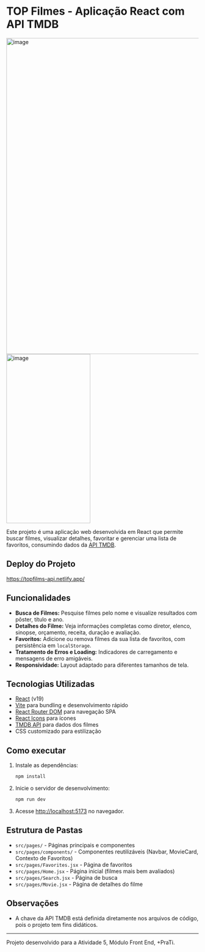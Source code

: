 # TOP Filmes - Aplicação React com API TMDB

<img width="1659" height="826" alt="image" src="https://github.com/user-attachments/assets/1aae8447-0d0b-4ee6-a56c-c40220e53da0" />

<img width="220" height="442" alt="image" src="https://github.com/user-attachments/assets/40e2a59b-4b16-45bb-9e90-fe56dba8e8da" />



Este projeto é uma aplicação web desenvolvida em React que permite buscar filmes, visualizar detalhes, favoritar e gerenciar uma lista de favoritos, consumindo dados da [API TMDB](https://www.themoviedb.org/).

## Deploy do Projeto
https://topfilms-api.netlify.app/

## Funcionalidades

- **Busca de Filmes:** Pesquise filmes pelo nome e visualize resultados com pôster, título e ano.
- **Detalhes do Filme:** Veja informações completas como diretor, elenco, sinopse, orçamento, receita, duração e avaliação.
- **Favoritos:** Adicione ou remova filmes da sua lista de favoritos, com persistência em `localStorage`.
- **Tratamento de Erros e Loading:** Indicadores de carregamento e mensagens de erro amigáveis.
- **Responsividade:** Layout adaptado para diferentes tamanhos de tela.

## Tecnologias Utilizadas

- [React](https://react.dev/) (v19)
- [Vite](https://vitejs.dev/) para bundling e desenvolvimento rápido
- [React Router DOM](https://reactrouter.com/) para navegação SPA
- [React Icons](https://react-icons.github.io/react-icons/) para ícones
- [TMDB API](https://developers.themoviedb.org/3) para dados dos filmes
- CSS customizado para estilização

## Como executar

1. Instale as dependências:
   ```sh
   npm install
   ```
2. Inicie o servidor de desenvolvimento:
   ```sh
   npm run dev
   ```
3. Acesse [http://localhost:5173](http://localhost:5173) no navegador.

## Estrutura de Pastas

- `src/pages/` - Páginas principais e componentes
- `src/pages/components/` - Componentes reutilizáveis (Navbar, MovieCard, Contexto de Favoritos)
- `src/pages/Favorites.jsx` - Página de favoritos
- `src/pages/Home.jsx` - Página inicial (filmes mais bem avaliados)
- `src/pages/Search.jsx` - Página de busca
- `src/pages/Movie.jsx` - Página de detalhes do filme

## Observações

- A chave da API TMDB está definida diretamente nos arquivos de código, pois o projeto tem fins didáticos.

---
Projeto desenvolvido para a Atividade 5, Módulo Front End, +PraTi.
